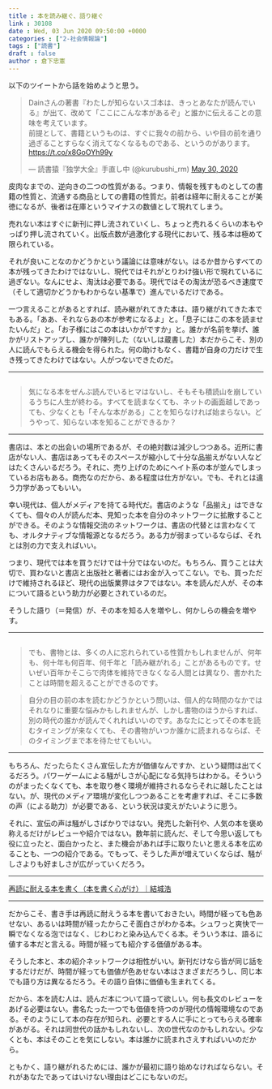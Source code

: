 ```yaml
---
title : 本を読み継ぐ、語り継ぐ
link : 30108
date : Wed, 03 Jun 2020 09:50:00 +0000
categories : ["2-社会情報論"]
tags : ["読書"]
draft : false
author : 倉下忠憲
---
```


以下のツイートから話を始めようと思う。

<blockquote class="twitter-tweet"><p lang="ja" dir="ltr">Dainさんの著書『わたしが知らないスゴ本は、きっとあなたが読んでいる』が出て、改めて「ここにこんな本があるぞ」と誰かに伝えることの意味を考えています。<br>前提として、書籍というものは、すぐに我々の前から、いや目の前を通り過ぎることすらなく消えてなくなるものである、というのがあります。 <a href="https://t.co/x8GoOYh99y">https://t.co/x8GoOYh99y</a></p>&mdash; 読書猿『独学大全』手直し中 (@kurubushi_rm) <a href="https://twitter.com/kurubushi_rm/status/1266573477672128513?ref_src=twsrc%5Etfw">May 30, 2020</a></blockquote> <script async src="https://platform.twitter.com/widgets.js" charset="utf-8"></script>

皮肉なまでの、逆向きの二つの性質がある。つまり、情報を残すものとしての書籍の性質と、流通する商品としての書籍の性質だ。前者は経年に耐えることが美徳になるが、後者は在庫というマイナスの数値として現れてしまう。

売れない本はすぐに新刊に押し流されていくし、ちょっと売れるくらいの本もやっぱり押し流されていく。出版点数が過激化する現代において、残る本は極めて限られている。

それが良いことなのかどうかという議論には意味がない。はるか昔からすべての本が残ってきたわけではないし、現代ではそれがとりわけ強い形で現れているに過ぎない。なんにせよ、淘汰は必要である。現代ではその淘汰が恐るべき速度で（そして適切かどうかもわからない基準で）進んでいるだけである。

一つ言えることがあるとすれば、読み継がれてきた本は、語り継がれてきた本でもある。「ああ、それならあの本が参考になるよ」と。「息子にはこの本を読ませたいんだ」と。「お子様にはこの本はいかがですか」と。誰かが名前を挙げ、誰かがリストアップし、誰かが陳列した（ないしは蔵書した）本だからこそ、別の人に読んでもらえる機会を得られた。何の助けもなく、書籍が自身の力だけで生き残ってきたわけではない。人がつないできたのだ。

<hr/>

<p style="text-align: center;"><a href="http://www.amazon.co.jp/exec/obidos/ASIN/B087M2V5G6/rashita1000-22/ref=nosim/"target="_blank" rel="noopener" name="amazletlink"><img class="aligncenter" style="border: none;" src="https://m.media-amazon.com/images/I/51pVimw0bCL._SY346_.jpg" alt="" /></a></p>

<blockquote>
気になる本をぜんぶ読んでいるヒマはないし、そもそも積読山を崩しているうちに人生が終わる。すべてを読まなくても、ネットの画面越しであっても、少なくとも「そんな本がある」ことを知らなければ始まらない。どうやって、知らない本を知ることができるか？
</blockquote>

<hr/>

書店は、本との出会いの場所であるが、その絶対数は減少しつつある。近所に書店がない人、書店はあってもそのスペースが縮小して十分な品揃えがない人などはたくさんいるだろう。それに、売り上げのためにヘイト系の本が並んでしまっているお店もある。商売なのだから、ある程度は仕方がない。でも、それとは違う力学があってもいい。

幸い現代は、個人がメディアを持てる時代だ。書店のような「品揃え」はできなくても、個々の人が読んだ本、見知った本を自分のネットワークに拡散することができる。そのような情報交流のネットワークは、書店の代替とは言わなくても、オルタナティブな情報源となるだろう。ある力が弱まっているならば、それとは別の力で支えればいい。

つまり、現代では本を買うだけでは十分ではないのだ。もちろん、買うことは大切で、買わないと書店と出版社と著者にはお金が入ってこない。でも、買っただけで維持されるほど、現代の出版業界はタフではない。本を読んだ人が、その本について語るという助力が必要とされているのだ。

そうした語り（＝発信）が、その本を知る人を増やし、何かしらの機会を増やす。

<hr/>

<p style="text-align: center;"><a href="http://www.amazon.co.jp/exec/obidos/ASIN/B08732KG5N/rashita1000-22/ref=nosim/"target="_blank" rel="noopener" name="amazletlink"><img class="aligncenter" style="border: none;" src="https://m.media-amazon.com/images/I/51QPiZLh-9L._SY346_.jpg" alt="" /></a></p>

<blockquote>
でも、書物とは、多くの人に忘れられている性質かもしれませんが、何年も、何十年も何百年、何千年と「読み継がれる」ことがあるものです。せいぜい百年かそこらで肉体を維持できなくなる人間とは異なり、書かれたことは時間を超えることができるのです。
</blockquote>

<blockquote>
自分の目の前の本を読むかどうかという問いは、個人的な時間のなかではそれなりに重要な悩みかもしれませんが、しかし書物のほうからすれば、別の時代の誰かが読んでくれればいいのです。あなたにとってその本を読むタイミングが来なくても、その書物がいつか誰かに読まれるならば、そのタイミングまで本を待たせてもいい。
</blockquote>

<hr/>

もちろん、だったらたくさん宣伝した方が価値なんですか、という疑問は出てくるだろう。パワーゲームによる騒がしさが心配になる気持ちはわかる。そういうのがまったくなくても、本を取り巻く環境が維持されるならそれに越したことはない。が、現代のメディア環境が変化しつつあることを考慮すれば、そこに多数の声（による助力）が必要である、という状況は変えがたいように思う。

それに、宣伝の声は騒がしさばかりではない。発売した新刊や、人気の本を褒め称えるだけがレビューや紹介ではない。数年前に読んだ、そして今思い返しても役に立ったと、面白かったと、また機会があれば手に取りたいと思える本を広めることも、一つの紹介である。でもって、そうした声が増えていくならば、騒がしさよりも好ましさが広がっていくだろう。

<hr/>

<a href="https://mm.hyuki.net/n/nd452829b0de7">再読に耐える本を書く（本を書く心がけ）｜結城浩</a>

<hr/>

だからこそ、書き手は再読に耐えうる本を書いておきたい。時間が経っても色あせない、あるいは時間が経ったからこそ面白さがわかる本。シュワっと爽快で一瞬でなくなる泡ではなく、じわじわと染み込んでくる本。そういう本は、語るに値する本だと言える。時間が経っても紹介する価値がある本。

そうした本と、本の紹介ネットワークは相性がいい。新刊だけなら皆が同じ話をするだけだが、時間が経っても価値が色あせない本はさまざまだろうし、同じ本でも語り方は異なるだろう。その語り自体に価値も生まれてくる。

だから、本を読む人は、読んだ本について語って欲しい。何も長文のレビューをあげる必要はない。書名たった一つでも価値を持つのが現代の情報環境なのである。そのようにして本の存在が知られ、必要とする人に手にとってもらえる確率があがる。それは同世代の話かもしれないし、次の世代なのかもしれない。少なくとも、本はそのことを気にしない。本は誰かに読まれさえすればいいのだから。

ともかく、語り継がれるためには、誰かが最初に語り始めなければならない。それがあなたであってはいけない理由はどこにもないのだ。

